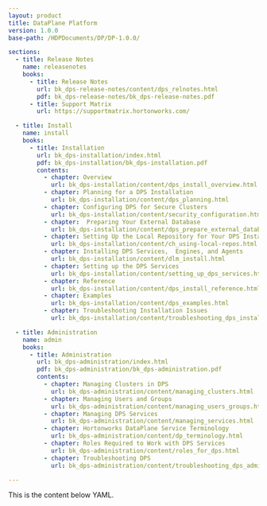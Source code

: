 ```yaml
---
layout: product
title: DataPlane Platform
version: 1.0.0
base-path: /HDPDocuments/DP/DP-1.0.0/

sections:
  - title: Release Notes
    name: releasenotes
    books:
      - title: Release Notes
        url: bk_dps-release-notes/content/dps_relnotes.html
        pdf: bk_dps-release-notes/bk_dps-release-notes.pdf
      - title: Support Matrix
        url: https://supportmatrix.hortonworks.com/

  - title: Install
    name: install
    books:
      - title: Installation
        url: bk_dps-installation/index.html
        pdf: bk_dps-installation/bk_dps-installation.pdf
        contents:
          - chapter: Overview
            url: bk_dps-installation/content/dps_install_overview.html
          - chapter: Planning for a DPS Installation
            url: bk_dps-installation/content/dps_planning.html
          - chapter: Configuring DPS for Secure Clusters
            url: bk_dps-installation/content/security_configuration.html
          - chapter:  Preparing Your External Database
            url: bk_dps-installation/content/dps_prepare_external_database.html
          - chapter: Setting Up the Local Repository for Your DPS Installation
            url: bk_dps-installation/content/ch_using-local-repos.html
          - chapter: Installing DPS Services,  Engines, and Agents
            url: bk_dps-installation/content/dlm_install.html
          - chapter: Setting up the DPS Services
            url: bk_dps-installation/content/setting_up_dps_services.html
          - chapter: Reference
            url: bk_dps-installation/content/dps_install_reference.html
          - chapter: Examples
            url: bk_dps-installation/content/dps_examples.html
          - chapter: Troubleshooting Installation Issues
            url: bk_dps-installation/content/troubleshooting_dps_installation.html

  - title: Administration
    name: admin
    books:
      - title: Administration
        url: bk_dps-administration/index.html
        pdf: bk_dps-administration/bk_dps-administration.pdf
        contents:
          - chapter: Managing Clusters in DPS
            url: bk_dps-administration/content/managing_clusters.html
          - chapter: Managing Users and Groups
            url: bk_dps-administration/content/managing_users_groups.html
          - chapter: Managing DPS Services
            url: bk_dps-administration/content/managing_services.html
          - chapter: Hortonworks DataPlane Service Terminology
            url: bk_dps-administration/content/dp_terminology.html
          - chapter: Roles Required to Work with DPS Services
            url: bk_dps-administration/content/roles_for_dps.html
          - chapter: Troubleshooting DPS
            url: bk_dps-administration/content/troubleshooting_dps_administration.html

---
```


This is the content below YAML.
